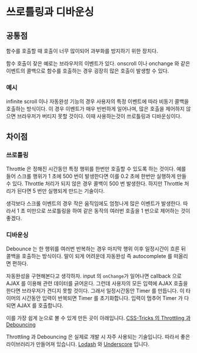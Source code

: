 # 쓰로틀링과 디바운싱

## 공통점

함수를 호출할 때 호출이 너무 많이되어 과부화를 방지하기 위한 장치다.

함수 호출이 잦은 예로는 브라우저의 이벤트가 있다. onscroll 이나 onchange 와 같은 이벤트의 콜백으로 함수를 호출하는 경우 굉장히 많은 호출이 발생할 수 있다.

### 예시

infinite scroll 이나 자동완성 기능의 경우 사용자의 특정 이벤트에 따라 비동기 콜백을 호출하는 방식이다. 이 경우 이벤트가 매우 빈번하게 일어나며, 많은 호출을 제어하지 않으면 브라우저가 버티지 못할 것이다. 이때 사용하는것이 쓰로틀링과 디바운싱이다.

## 차이점

### 쓰로틀링

Throttle 은 정해진 시간동안 특정 행위를 한번만 호출할 수 있도록 하는 것이다. 예를 들어 스크롤 행위가 1 초에 500 번이 발생한다면 이를 0.2 초에 한번만 실행하게 만들 수 있다. Throttle 처리가 되지 않은 경우 콜백이 500 번 발생한다. 하지만 Throttle 처리가 된다면 5 번만 실행되게 만드는 기술이다.

생각보다 스크롤 이벤트의 경우 작은 움직임에도 엄청나게 많은 이벤트가 발생한다. 따라서 1 초 미만으로 쓰로틀링을 하여 같은 동작의 여러번 호출을 1 번으로 제어하는 것이 좋겠다.

### 디바운싱

Debounce 는 한 행위를 여러번 반복하는 경우 마지막 행위 이후 일정시간이 흐른 뒤 콜백을 호출하는 방식이다. 말이 되게 어려운데 자동완성 즉 autocomplete 를 떠올리면 편하다.

자동완성을 구현해본다고 생각하자.
input 의 `onChange`가 일어나면 callback 으로 AJAX 를 이용해 관련 데이터를 긁어온다. 그런데 사용자의 모든 입력에 AJAX 호출을 한다면 브라우저가 견디지 못할 것이다. 그래서 일정시간동안 Timer 를 만듭니다. 이 타이머의 시간동안 입력이 반복되면 Timer 를 초기화합니다. 입력이 멈추어 Timer 가 다 되면 AJAX 를 호출합니다.

이를 가장 쉽게 눈으로 볼 수 있게 만든 곳이 아래입니다.
[CSS-Tricks 의 Throttling 과 Debouncing](https://css-tricks.com/debouncing-throttling-explained-examples/)

Throttling 과 Debouncing 은 실제로 개발 시 자주 사용되는 기술입니다. 따라서 좋은 라이브러리가 만들어져 있습니다. [Lodash](https://lodash.com/) 와 [Underscore](https://underscorejs.org/) 입니다.
